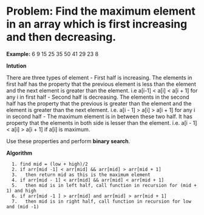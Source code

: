 # Problem: Find the maximum element in an array which is first increasing and then decreasing.

**Example:** 6 9 15 25 35 50 41 29 23 8

**Intution**

There are three types of element
    - First half is increasing. The elements in first half has the property that the previous element is less than the element and the next element is greater than the element.
      i.e a[i-1] < a[i] < a[i + 1] for any i in first half
    - Second half is decreasing. The elements in the second half has the property that the previous is greater than the element and the element is greater than the next element.
      i.e. a[i - 1] > a[i] > a[i + 1] for any i in second half
    - The maximum element is in between these two half. It has property that the elements in both side is lesser than the element.
      i.e. a[i - 1] < a[i] > a[i + 1] if a[i] is maximum.
      
Use these properties and perform **binary search**.
      
      
**Algorithm**
```
  1. find mid = (low + high)/2
  2. if arr[mid -1] < arr[mid] && arr[mid] > arr[mid + 1] 
  3.   then return mid as this is the maximum element
  4. if arr[mid - 1] < arr[mid] && arr[mid] < arr[mid + 1] 
  5.   then mid is in left half, call function in recursion for (mid + 1) and high
  6. if arr[mid -1 ] > arr[mid] and arr[mid] > arr[mid + 1]
  7.   then mid is in right half, call function in recursion for low and (mid -1)
``` 
